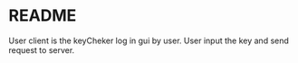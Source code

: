 # README

User client is the keyCheker log in gui by user. User input the key and send request to server.